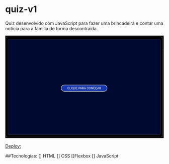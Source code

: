 # quiz-v1
 Quiz desenvolvido com JavaScript para fazer uma brincadeira e contar uma notícia para a família de forma descontraída. 

 <img src="Captura%20de%20tela%202023-07-26%20141423.jpg" alt="">

 [Deploy: ](https://quiz-v1-silk.vercel.app/)


##Tecnologias: 
[] HTML
[] CSS
    []Flexbox
[] JavaScript